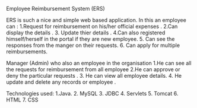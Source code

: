  Employee Reimbursement System (ERS)  
 
  ERS is  such a nice  and simple web based  application. In this an employee can :
  1.Request for reimbursement on his/her official expenses  .
  2.Can display the details .
  3. Update thier details .
  4.Can also registered himself/herself in the portal if they are new employee.
  5. Can see the responses from the manger on their requests.
  6. Can apply for multiple reimbursements.
  
  
  Manager (Admin) who also an employee in the organisation 
  1.He can see all the  requests for reimbursement from all employee
  2.He can approve or deny the particular requests .
  3. He can view all employee details.
  4. He update and delete any records or employee .

Technologies used:
1.Java.
2. MySQL
3. JDBC
4. Servlets
5. Tomcat
6. HTML
7. CSS
